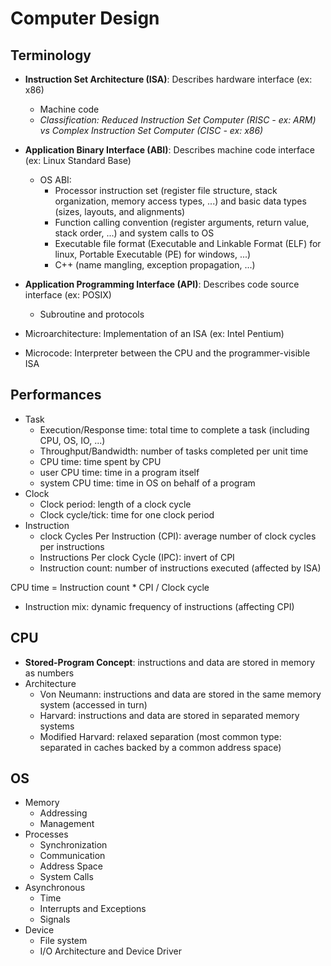 # Computer Design
## Terminology
* **Instruction Set Architecture (ISA)**: Describes hardware interface (ex: x86)
  * Machine code
  * *Classification: Reduced Instruction Set Computer (RISC - ex: ARM) vs Complex Instruction Set Computer (CISC - ex: x86)*
* **Application Binary Interface (ABI)**: Describes machine code interface (ex: Linux Standard Base) 
  * OS ABI:
    * Processor instruction set (register file structure, stack organization, memory access types, ...) and basic data types (sizes, layouts, and alignments)
    * Function calling convention (register arguments, return value, stack order, ...) and system calls to OS
    * Executable file format (Executable and Linkable Format (ELF) for linux, Portable Executable (PE) for windows, ...)
    * C++ (name mangling, exception propagation, ...)
* **Application Programming Interface (API)**: Describes code source interface (ex: POSIX)
  * Subroutine and protocols

* Microarchitecture: Implementation of an ISA (ex: Intel Pentium)
* Microcode: Interpreter between the CPU and the programmer-visible ISA

## Performances
* Task
  * Execution/Response time: total time to complete a task (including CPU, OS, IO, ...)
  * Throughput/Bandwidth: number of tasks completed per unit time
  * CPU time: time spent by CPU
  * user CPU time: time in a program itself
  * system CPU time: time in OS on behalf of a program
* Clock
  * Clock period: length of a clock cycle
  * Clock cycle/tick: time for one clock period
* Instruction
  * clock Cycles Per Instruction (CPI): average number of clock cycles per instructions
  * Instructions Per clock Cycle (IPC): invert of CPI
  * Instruction count: number of instructions executed (affected by ISA)

CPU time = Instruction count * CPI / Clock cycle

* Instruction mix: dynamic frequency of instructions (affecting CPI)

## CPU
* **Stored-Program Concept**: instructions and data are stored in memory as numbers
* Architecture
  * Von Neumann: instructions and data are stored in the same memory system (accessed in turn)
  * Harvard: instructions and data are stored in separated memory systems
  * Modified Harvard: relaxed separation (most common type: separated in caches backed by a common address space)
  
## OS
* Memory
  * Addressing
  * Management
* Processes
  * Synchronization
  * Communication
  * Address Space
  * System Calls
* Asynchronous
  * Time
  * Interrupts and Exceptions
  * Signals
* Device
  * File system
  * I/O Architecture and Device Driver
